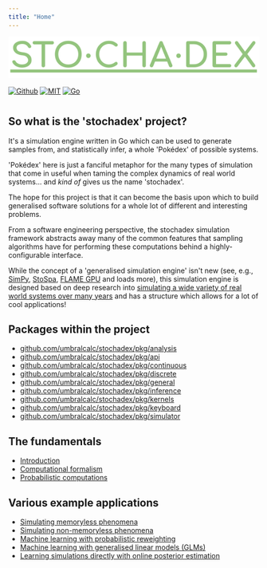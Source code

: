 ```yaml
---
title: "Home"
---
```


![](./assets/logo.png)

<div class="centered"><a href="https://github.com/umbralcalc/stochadex"><img src="https://img.shields.io/badge/github-%23121011.svg?style=for-the-badge&amp;logo=github&amp;logoColor=white" class="no-center" alt="Github" /></a> <a href="https://github.com/umbralcalc/stochadex/blob/main/LICENSE"><img src="https://img.shields.io/badge/License-MIT-yellow.svg" height="27" class="no-center" alt="MIT" /></a> <a href="https://go.dev/"><img src="https://img.shields.io/badge/go-%2300ADD8.svg?style=for-the-badge&logo=go&logoColor=white" class="no-center" alt="Go" /></a></div>
<div style="height:0.75em;"></div>

## So what is the 'stochadex' project?

It's a simulation engine written in Go which can be used to generate samples from, and statistically infer, a whole 'Pokédex' of possible systems.

'Pokédex' here is just a fanciful metaphor for the many types of simulation that come in useful when taming the complex dynamics of real world systems... and _kind of_ gives us the name 'stochadex'.

The hope for this project is that it can become the basis upon which to build generalised software solutions for a whole lot of different and interesting problems.

From a software engineering perspective, the stochadex simulation framework abstracts away many of the common features that sampling algorithms have for performing these computations behind a highly-configurable interface.

While the concept of a 'generalised simulation engine' isn't new (see, e.g., [SimPy](https://gitlab.com/team-simpy/simpy/), [StoSpa](https://github.com/BartoszBartmanski/StoSpa), [FLAME GPU](https://github.com/FLAMEGPU/FLAMEGPU2/) and loads more), this simulation engine is designed based on deep research into [simulating a wide variety of real world systems over many years](https://github.com/umbralcalc) and has a structure which allows for a lot of cool applications!

## Packages within the project

- [github.com/umbralcalc/stochadex/pkg/analysis](https://umbralcalc.github.io/stochadex/pkg/analysis.html)
- [github.com/umbralcalc/stochadex/pkg/api](https://umbralcalc.github.io/stochadex/pkg/api.html)
- [github.com/umbralcalc/stochadex/pkg/continuous](https://umbralcalc.github.io/stochadex/pkg/continuous.html)
- [github.com/umbralcalc/stochadex/pkg/discrete](https://umbralcalc.github.io/stochadex/pkg/discrete.html)
- [github.com/umbralcalc/stochadex/pkg/general](https://umbralcalc.github.io/stochadex/pkg/general.html)
- [github.com/umbralcalc/stochadex/pkg/inference](https://umbralcalc.github.io/stochadex/pkg/inference.html)
- [github.com/umbralcalc/stochadex/pkg/kernels](https://umbralcalc.github.io/stochadex/pkg/kernels.html)
- [github.com/umbralcalc/stochadex/pkg/keyboard](https://umbralcalc.github.io/stochadex/pkg/keyboard.html)
- [github.com/umbralcalc/stochadex/pkg/simulator](https://umbralcalc.github.io/stochadex/pkg/simulator.html)

## The fundamentals

- [Introduction](https://umbralcalc.github.io/stochadex/pages/introduction.html)
- [Computational formalism](https://umbralcalc.github.io/stochadex/pages/computational_formalism.html)
- [Probabilistic computations](https://umbralcalc.github.io/stochadex/pages/probabilistic_computations.html)

## Various example applications

- [Simulating memoryless phenomena](https://umbralcalc.github.io/stochadex/pages/simulating_memoryless_phenomena.html)
- [Simulating non-memoryless phenomena](https://umbralcalc.github.io/stochadex/pages/simulating_non_memoryless_phenomena.html)
- [Machine learning with probabilistic reweighting](https://umbralcalc.github.io/stochadex/pages/machine_learning_with_probabilistic_reweighting.html)
- [Machine learning with generalised linear models (GLMs)](https://umbralcalc.github.io/stochadex/pages/machine_learning_with_generalised_linear_models.html)
- [Learning simulations directly with online posterior estimation](https://umbralcalc.github.io/stochadex/pages/learning_simulations_directly_with_online_posterior_estimation.html)
